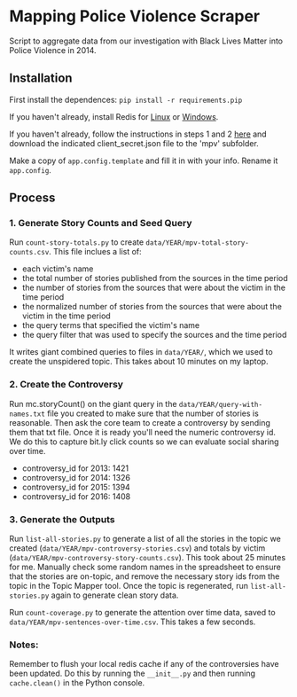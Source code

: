 Mapping Police Violence Scraper
===============================

Script to aggregate data from our investigation with Black Lives Matter into Police Violence in 2014.

Installation
------------

First install the dependences: `pip install -r requirements.pip`

If you haven't already, install Redis for [Linux](http://redis.io/download) or [Windows](https://github.com/MSOpenTech/redis).

If you haven't already, follow the instructions in steps 1 and 2 [here](https://developers.google.com/sheets/quickstart/python) and download the indicated client_secret.json file to the 'mpv' subfolder.

Make a copy of `app.config.template` and fill it in with your info. Rename it `app.config`. 

Process
-------

### 1. Generate Story Counts and Seed Query

Run `count-story-totals.py` to create `data/YEAR/mpv-total-story-counts.csv`.  This file inclues a list of:
 * each victim's name
 * the total number of stories published from the sources in the time period
 * the number of stories from the sources that were about the victim in the time period
 * the normalized number of stories from the sources that were about the victim in the time period
 * the query terms that specified the victim's name
 * the query filter that was used to specify the sources and the time period

It writes giant combined queries to files in `data/YEAR/`, which we used to create the unspidered topic.  This takes about 10 minutes on my laptop.

### 2. Create the Controversy

Run mc.storyCount() on the giant query in the `data/YEAR/query-with-names.txt` file you created to make sure that the number of stories is reasonable. Then ask the core team to create a controversy by sending them that txt file. Once it is ready you'll need the numeric controversy id.  We do this to capture bit.ly click counts so we can evaluate social sharing over time.

* controversy_id for 2013: 1421
* controversy_id for 2014: 1326
* controversy_id for 2015: 1394 
* controversy_id for 2016: 1408

### 3. Generate the Outputs

Run `list-all-stories.py` to generate a list of all the stories in the topic we created (`data/YEAR/mpv-controversy-stories.csv`) and totals by victim (`data/YEAR/mpv-controversy-story-counts.csv`). This took about 25 minutes for me. Manually check some random names in the spreadsheet to ensure that the stories are on-topic, and remove the necessary story ids from the topic in the Topic Mapper tool. Once the topic is regenerated, run `list-all-stories.py` again to generate clean story data.

Run `count-coverage.py` to generate the attention over time data, saved to `data/YEAR/mpv-sentences-over-time.csv`. This takes a few seconds.

### Notes:

Remember to flush your local redis cache if any of the controversies have been updated. Do this by running the `__init__.py` and then running `cache.clean()` in the Python console.